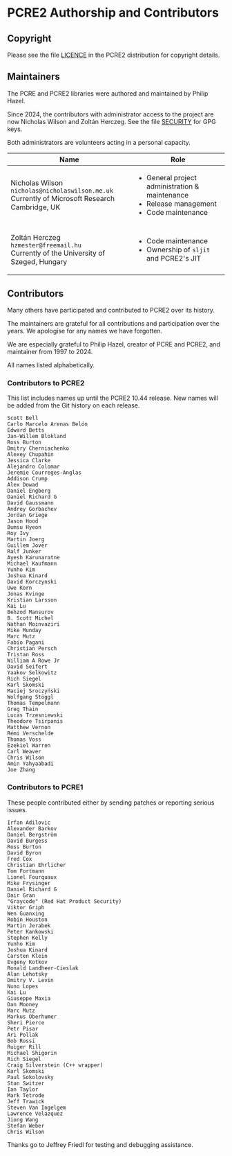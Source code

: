 PCRE2 Authorship and Contributors
=================================

Copyright
---------

Please see the file [LICENCE](./LICENCE.md) in the PCRE2 distribution for
copyright details.


Maintainers
-----------

The PCRE and PCRE2 libraries were authored and maintained by Philip Hazel.

Since 2024, the contributors with administrator access to the project are now
Nicholas Wilson and Zoltán Herczeg. See the file [SECURITY](./SECURITY.md) for
GPG keys.

Both administrators are volunteers acting in a personal capacity.

<table>
<thead>
<tr>
  <th>Name</th>
  <th>Role</th>
<tr>
</thead>
<tbody>
<tr>
  <td>

  Nicholas Wilson<br/>
  `nicholas@nicholaswilson.me.uk`<br/>
  Currently of Microsoft Research Cambridge, UK

  </td>
  <td>

  * General project administration & maintenance
  * Release management
  * Code maintenance

  </td>
</tr>
<tr>
  <td>

  Zoltán Herczeg<br/>
  `hzmester@freemail.hu`<br/>
  Currently of the University of Szeged, Hungary

  </td>
  <td>

  * Code maintenance
  * Ownership of `sljit` and PCRE2's JIT

  </td>
</tr>
</tbody>
</table>


Contributors
------------

Many others have participated and contributed to PCRE2 over its history.

The maintainers are grateful for all contributions and participation over the
years. We apologise for any names we have forgotten.

We are especially grateful to Philip Hazel, creator of PCRE and PCRE2, and
maintainer from 1997 to 2024.

All names listed alphabetically.

### Contributors to PCRE2

This list includes names up until the PCRE2 10.44 release. New names will be
added from the Git history on each release.

    Scott Bell
    Carlo Marcelo Arenas Belón
    Edward Betts
    Jan-Willem Blokland
    Ross Burton
    Dmitry Cherniachenko
    Alexey Chupahin
    Jessica Clarke
    Alejandro Colomar
    Jeremie Courreges-Anglas
    Addison Crump
    Alex Dowad
    Daniel Engberg
    Daniel Richard G
    David Gaussmann
    Andrey Gorbachev
    Jordan Griege
    Jason Hood
    Bumsu Hyeon
    Roy Ivy
    Martin Joerg
    Guillem Jover
    Ralf Junker
    Ayesh Karunaratne
    Michael Kaufmann
    Yunho Kim
    Joshua Kinard
    David Korczynski
    Uwe Korn
    Jonas Kvinge
    Kristian Larsson
    Kai Lu
    Behzod Mansurov
    B. Scott Michel
    Nathan Moinvaziri
    Mike Munday
    Marc Mutz
    Fabio Pagani
    Christian Persch
    Tristan Ross
    William A Rowe Jr
    David Seifert
    Yaakov Selkowitz
    Rich Siegel
    Karl Skomski
    Maciej Sroczyński
    Wolfgang Stöggl
    Thomas Tempelmann
    Greg Thain
    Lucas Trzesniewski
    Theodore Tsirpanis
    Matthew Vernon
    Rémi Verschelde
    Thomas Voss
    Ezekiel Warren
    Carl Weaver
    Chris Wilson
    Amin Yahyaabadi
    Joe Zhang

### Contributors to PCRE1

These people contributed either by sending patches or reporting serious issues.

    Irfan Adilovic
    Alexander Barkov
    Daniel Bergström
    David Burgess
    Ross Burton
    David Byron
    Fred Cox
    Christian Ehrlicher
    Tom Fortmann
    Lionel Fourquaux
    Mike Frysinger
    Daniel Richard G
    Dair Gran
    "Graycode" (Red Hat Product Security)
    Viktor Griph
    Wen Guanxing
    Robin Houston
    Martin Jerabek
    Peter Kankowski
    Stephen Kelly
    Yunho Kim
    Joshua Kinard
    Carsten Klein
    Evgeny Kotkov
    Ronald Landheer-Cieslak
    Alan Lehotsky
    Dmitry V. Levin
    Nuno Lopes
    Kai Lu
    Giuseppe Maxia
    Dan Mooney
    Marc Mutz
    Markus Oberhumer
    Sheri Pierce
    Petr Pisar
    Ari Pollak
    Bob Rossi
    Ruiger Rill
    Michael Shigorin
    Rich Siegel
    Craig Silverstein (C++ wrapper)
    Karl Skomski
    Paul Sokolovsky
    Stan Switzer
    Ian Taylor
    Mark Tetrode
    Jeff Trawick
    Steven Van Ingelgem
    Lawrence Velazquez
    Jiong Wang
    Stefan Weber
    Chris Wilson

Thanks go to Jeffrey Friedl for testing and debugging assistance.
